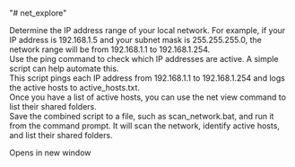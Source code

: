 "# net_explore"  

Determine the IP address range of your local network. For example, if your IP address is 192.168.1.5 and your subnet mask is 255.255.255.0, the network range will be from 192.168.1.1 to 192.168.1.254.  
Use the ping command to check which IP addresses are active. A simple script can help automate this.  
This script pings each IP address from 192.168.1.1 to 192.168.1.254 and logs the active hosts to active_hosts.txt.  
Once you have a list of active hosts, you can use the net view command to list their shared folders.  
Save the combined script to a file, such as scan_network.bat, and run it from the command prompt. It will scan the network, identify active hosts, and list their shared folders.  
  
Opens in new window  

